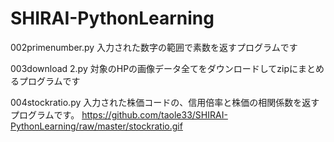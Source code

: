 # SHIRAI-PythonLearning

002primenumber.py
入力された数字の範囲で素数を返すプログラムです

003download 2.py
対象のHPの画像データ全てをダウンロードしてzipにまとめるプログラムです

004stockratio.py
入力された株価コードの、信用倍率と株価の相関係数を返すプログラムです。
https://github.com/taole33/SHIRAI-PythonLearning/raw/master/stockratio.gif
